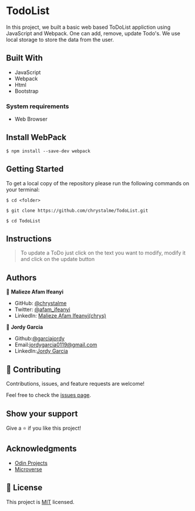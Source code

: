 # TodoList

In this project, we built a basic web based ToDoList appliction using JavaScript and Webpack. One can add, remove, update Todo's. We use local storage to store the data from the user.

## Built With

- JavaScript
- Webpack
- Html
- Bootstrap

### System requirements

- Web Browser

## Install WebPack

```
$ npm install --save-dev webpack
```

## Getting Started

To get a local copy of the repository please run the following commands on your terminal:

```
$ cd <folder>
```

```
$ git clone https://github.com/chrystalme/TodoList.git
```

```
$ cd TodoList
```

## Instructions

> To update a ToDo just click on the text you want to modify, modify it and click on the update button

## Authors

👤 **Malieze Afam Ifeanyi**

- GitHub: [@chrystalme](https://github.com/chrystalme)
- Twitter: [@afam_ifeanyi](https://twitter.com/afam_ifeanyi)
- LinkedIn: [Malieze Afam Ifeanyi(chrys)](https://linkedin.com/afam-chrys)

👤 **Jordy Garcia**

- Github:[@garciajordy](https://github.com/garciajordy)
- Email:[jordygarcia0119@gmail.com](https://mail.google.com/mail/?view=cm&source=mailto&to=jordygarcia0119@gmail.com)
- LinkedIn:[Jordy Garcia](https://www.linkedin.com/in/jordy-garcia-675849206/)

## 🤝 Contributing

Contributions, issues, and feature requests are welcome!

Feel free to check the [issues page](https://github.com/chrystalme/TodoList/issues).

## Show your support

Give a ⭐️ if you like this project!

## Acknowledgments

- [Odin Projects](https://www.theodinproject.com/courses/)
- [Microverse](https://microverse.com)

## 📝 License

This project is [MIT](https://mit-license.org/) licensed.
